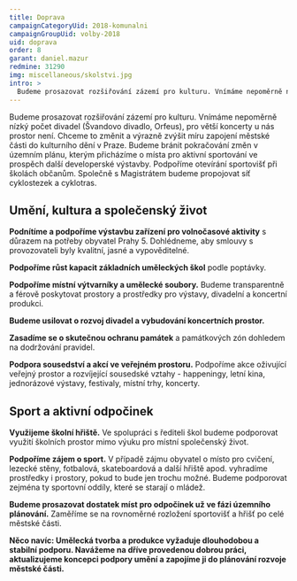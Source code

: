 ```yaml
---
title: Doprava
campaignCategoryUid: 2018-komunalni
campaignGroupUid: volby-2018
uid: doprava
order: 8
garant: daniel.mazur
redmine: 31290
img: miscellaneous/skolstvi.jpg
intro: >
  Budeme prosazovat rozšiřování zázemí pro kulturu. Vnímáme nepoměrně nízký počet divadel (Švandovo divadlo, Orfeus), pro větší koncerty u nás prostor není. Chceme to změnit a výrazně zvýšit míru zapojení městské části do kulturního dění v Praze. Budeme bránit pokračování změn v územním plánu, kterým přicházíme o místa pro aktivní sportování ve prospěch další developerské výstavby. Podpoříme otevírání sportovišť při školách občanům. Společně s Magistrátem budeme propojovat síť cyklostezek a cyklotras.
---
```


Budeme prosazovat rozšiřování zázemí pro kulturu. Vnímáme nepoměrně nízký počet divadel (Švandovo divadlo, Orfeus), pro větší koncerty u nás prostor není. Chceme to změnit a výrazně zvýšit míru zapojení městské části do kulturního dění v Praze.
Budeme bránit pokračování změn v územním plánu, kterým přicházíme o místa pro aktivní sportování ve prospěch další developerské výstavby. Podpoříme otevírání sportovišť při školách občanům. Společně s Magistrátem budeme propojovat síť cyklostezek a cyklotras.

## Umění, kultura a společenský život
**Podnítíme a podpoříme výstavbu zařízení pro volnočasové aktivity** s důrazem na potřeby obyvatel Prahy 5. Dohlédneme, aby smlouvy s provozovateli byly kvalitní, jasné a vypověditelné.

**Podpoříme růst kapacit základních uměleckých škol** podle poptávky.

**Podpoříme místní výtvarníky a umělecké soubory.** Budeme transparentně a férově poskytovat prostory a prostředky pro výstavy, divadelní a koncertní produkci.

**Budeme usilovat o rozvoj divadel a vybudování koncertních prostor.**

**Zasadíme se o skutečnou ochranu památek** a památkových zón dohledem na dodržování pravidel.

**Podpora sousedství a akcí ve veřejném prostoru.** Podpoříme akce oživující veřejný prostor a rozvíjející sousedské vztahy - happeningy, letní kina, jednorázové výstavy, festivaly, místní trhy, koncerty. 


## Sport a aktivní odpočinek

**Využijeme školní hřiště.** Ve spolupráci s řediteli škol budeme podporovat využití školních prostor mimo výuku pro místní společenský život.

**Podpoříme zájem o sport.** V případě zájmu obyvatel o místo pro cvičení, lezecké stěny, fotbalová, skateboardová a další hřiště apod. vyhradíme prostředky i prostory, pokud to bude jen trochu možné. Budeme podporovat zejména ty sportovní oddíly, které se starají o mládež.

**Budeme prosazovat dostatek míst pro odpočinek už ve fázi územního plánování.** Zaměříme se na rovnoměrné rozložení sportovišť a hřišť po celé městské části.


**Něco navíc: Umělecká tvorba a produkce vyžaduje dlouhodobou a stabilní podporu. Navážeme na dříve provedenou dobrou práci, aktualizujeme koncepci podpory umění a zapojíme ji do plánování rozvoje městské části.**
